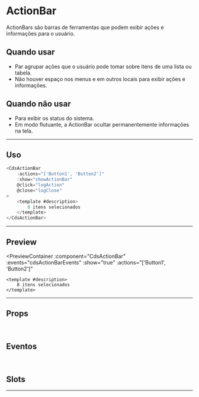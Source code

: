 # ActionBar

ActionBars são barras de ferramentas que podem exibir ações e informações para o usuário.

## Quando usar

- Par agrupar ações que o usuário pode tomar sobre itens de uma lista ou tabela.
- Não houver espaço nos menus e em outros locais para exibir ações e informações.

## Quando não usar

- Para exibir os status do sistema.
- Em modo flutuante, a ActionBar ocultar permanentemente informações na tela.


---

## Uso

```js
<CdsActionBar
	:actions="['Button1', 'Button2']"
	:show="showActionBar"
	@click="logAction"
	@close="logClose"
>
	<template #description>
		8 itens selecionados
	</template>
</CdsActionBar>
```
---

## Preview

<PreviewContainer
	:component="CdsActionBar"
	:events="cdsActionBarEvents"
	:show="true"
	:actions="['Button1', 'Button2']"
>
	<template #description>
		8 itens selecionados
	</template>
</PreviewContainer>

---

## Props

<APITable
	name="ActionBar"
	section="props"
/>
<br />

## Eventos

<APITable
	name="ActionBar"
	section="events"
/>
<br />

## Slots

<APITable
	name="ActionBar"
	section="slots"
/>

---

<script setup>
import { ref } from 'vue';
import CdsActionBar from '@/components/ActionBar.vue';

const cdsActionBarEvents = [
	'click',
	'close'
];
</script>
